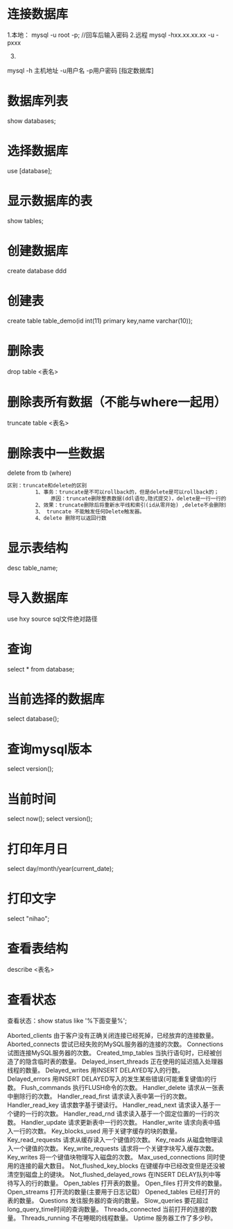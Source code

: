 
# 连接数据库
1.本地：
mysql -u root -p; //回车后输入密码 
2.远程
mysql -hxx.xx.xx.xx -u -pxxx

3.
mysql -h 主机地址 -u用户名 -p用户密码 [指定数据库]

# 数据库列表
show databases;

# 选择数据库
use [database];

# 显示数据库的表
show tables;

# 创建数据库
create database ddd

# 创建表
create table table_demo(id int(11) primary key,name varchar(10));

# 删除表
drop table <表名>

# 删除表所有数据（不能与where一起用）
truncate table <表名>

# 删除表中一些数据
delete from tb (where)

```html
区别：truncate和delete的区别
         1、事务：truncate是不可以rollback的，但是delete是可以rollback的；
              原因：truncate删除整表数据(ddl语句,隐式提交)，delete是一行一行的删除，可以rollback
         2、效果：truncate删除后将重新水平线和索引(id从零开始) ,delete不会删除索引    
         3、 truncate 不能触发任何Delete触发器。
         4、delete 删除可以返回行数
```

# 显示表结构
desc table_name;

# 导入数据库
use hxy
source sql文件绝对路径

# 查询
select * from database;

# 当前选择的数据库
select database();

# 查询mysql版本
select version();

# 当前时间
select now();
select version();

# 打印年月日
select day/month/year(current_date);

# 打印文字
select "nihao";

# 查看表结构
describe <表名>

# 查看状态
查看状态：show status like '%下面变量%';

Aborted_clients 由于客户没有正确关闭连接已经死掉，已经放弃的连接数量。 
Aborted_connects 尝试已经失败的MySQL服务器的连接的次数。 
Connections 试图连接MySQL服务器的次数。 
Created_tmp_tables 当执行语句时，已经被创造了的隐含临时表的数量。 
Delayed_insert_threads 正在使用的延迟插入处理器线程的数量。 
Delayed_writes 用INSERT DELAYED写入的行数。 
Delayed_errors 用INSERT DELAYED写入的发生某些错误(可能重复键值)的行数。 
Flush_commands 执行FLUSH命令的次数。 
Handler_delete 请求从一张表中删除行的次数。 
Handler_read_first 请求读入表中第一行的次数。 
Handler_read_key 请求数字基于键读行。 
Handler_read_next 请求读入基于一个键的一行的次数。 
Handler_read_rnd 请求读入基于一个固定位置的一行的次数。 
Handler_update 请求更新表中一行的次数。 
Handler_write 请求向表中插入一行的次数。 
Key_blocks_used 用于关键字缓存的块的数量。 
Key_read_requests 请求从缓存读入一个键值的次数。 
Key_reads 从磁盘物理读入一个键值的次数。 
Key_write_requests 请求将一个关键字块写入缓存次数。 
Key_writes 将一个键值块物理写入磁盘的次数。 
Max_used_connections 同时使用的连接的最大数目。 
Not_flushed_key_blocks 在键缓存中已经改变但是还没被清空到磁盘上的键块。 
Not_flushed_delayed_rows 在INSERT DELAY队列中等待写入的行的数量。 
Open_tables 打开表的数量。 
Open_files 打开文件的数量。 
Open_streams 打开流的数量(主要用于日志记载） 
Opened_tables 已经打开的表的数量。 
Questions 发往服务器的查询的数量。 
Slow_queries 要花超过long_query_time时间的查询数量。 
Threads_connected 当前打开的连接的数量。 
Threads_running 不在睡眠的线程数量。 
Uptime 服务器工作了多少秒。











